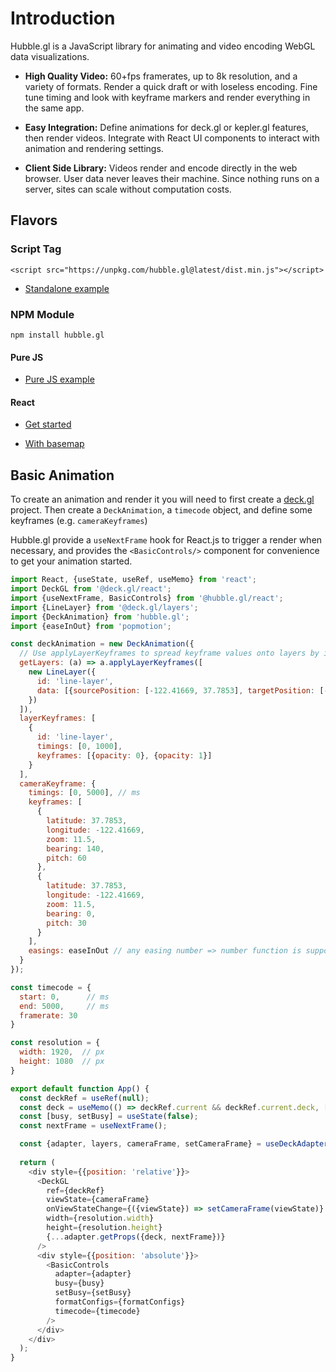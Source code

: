 # Introduction

Hubble.gl is a JavaScript library for animating and video encoding WebGL data visualizations.

- **High Quality Video:** 60+fps framerates, up to 8k resolution, and a variety of formats. Render a quick draft or with loseless encoding. Fine tune timing and look with keyframe markers and render everything in the same app.

- **Easy Integration:** Define animations for deck.gl or kepler.gl features, then render videos. Integrate with React UI components to interact with animation and rendering settings.

- **Client Side Library:** Videos render and encode directly in the web browser. User data never leaves their machine. Since nothing runs on a server, sites can scale without computation costs.

## Flavors

### Script Tag

```
<script src="https://unpkg.com/hubble.gl@latest/dist.min.js"></script>
```

- [Standalone example](https://github.com/visgl/hubble.gl/tree/master/examples/standalone)

### NPM Module

```
npm install hubble.gl
```

#### Pure JS

- [Pure JS example](https://github.com/visgl/hubble.gl/tree/master/examples/get-started/pure-js)

#### React

- [Get started](https://github.com/visgl/hubble.gl/tree/master/examples/website/camera)

- [With basemap](https://github.com/visgl/hubble.gl/tree/master/examples/website/trips)

## Basic Animation

To create an animation and render it you will need to first create a [deck.gl](https://deck.gl/docs/get-started/getting-started) project. Then create a `DeckAnimation`, a `timecode` object, and define some keyframes (e.g. `cameraKeyframes`)

Hubble.gl provide a `useNextFrame` hook for React.js to trigger a render when necessary, and provides the `<BasicControls/>` component for convenience to get your animation started.

```js
import React, {useState, useRef, useMemo} from 'react';
import DeckGL from '@deck.gl/react';
import {useNextFrame, BasicControls} from '@hubble.gl/react';
import {LineLayer} from '@deck.gl/layers';
import {DeckAnimation} from 'hubble.gl';
import {easeInOut} from 'popmotion';

const deckAnimation = new DeckAnimation({
  // Use applyLayerKeyframes to spread keyframe values onto layers by id.
  getLayers: (a) => a.applyLayerKeyframes([
    new LineLayer({
      id: 'line-layer', 
      data: [{sourcePosition: [-122.41669, 37.7853], targetPosition: [-122.41669, 37.781]}]
    })
  ]),
  layerKeyframes: [
    { 
      id: 'line-layer',  
      timings: [0, 1000], 
      keyframes: [{opacity: 0}, {opacity: 1}] 
    }
  ],
  cameraKeyframe: {
    timings: [0, 5000], // ms
    keyframes: [
      {
        latitude: 37.7853,
        longitude: -122.41669,
        zoom: 11.5,
        bearing: 140,
        pitch: 60
      },
      {
        latitude: 37.7853,
        longitude: -122.41669,
        zoom: 11.5,
        bearing: 0,
        pitch: 30
      }
    ],
    easings: easeInOut // any easing number => number function is supported
  }
});

const timecode = {
  start: 0,      // ms
  end: 5000,     // ms
  framerate: 30
}

const resolution = {
  width: 1920,  // px
  height: 1080  // px
}

export default function App() {
  const deckRef = useRef(null);
  const deck = useMemo(() => deckRef.current && deckRef.current.deck, [deckRef.current]);
  const [busy, setBusy] = useState(false);
  const nextFrame = useNextFrame();

  const {adapter, layers, cameraFrame, setCameraFrame} = useDeckAdapter(deckAnimation);
  
  return (
    <div style={{position: 'relative'}}>
      <DeckGL
        ref={deckRef}
        viewState={cameraFrame}
        onViewStateChange={({viewState}) => setCameraFrame(viewState)}
        width={resolution.width}
        height={resolution.height}
        {...adapter.getProps({deck, nextFrame})}
      />
      <div style={{position: 'absolute'}}>
        <BasicControls 
          adapter={adapter}
          busy={busy}
          setBusy={setBusy}
          formatConfigs={formatConfigs}
          timecode={timecode}
        />
      </div>
    </div>
  );
}
```
